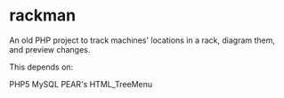 rackman
=======

An old PHP project to track machines' locations in a rack, diagram them, and
preview changes.

This depends on:

PHP5
MySQL
PEAR's HTML_TreeMenu
